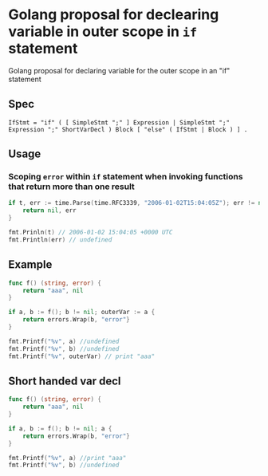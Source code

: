 # Golang proposal for declearing variable in outer scope in `if` statement 
Golang proposal for declaring variable for the outer scope in an "if" statement

## Spec

```
IfStmt = "if" ( [ SimpleStmt ";" ] Expression | SimpleStmt ";" Expression ";" ShortVarDecl ) Block [ "else" ( IfStmt | Block ) ] .
```

## Usage

### Scoping `error` within `if` statement when invoking functions that return more than one result

```go
if t, err := time.Parse(time.RFC3339, "2006-01-02T15:04:05Z"); err != nil; t {
    return nil, err
}

fmt.Prinln(t) // 2006-01-02 15:04:05 +0000 UTC
fmt.Println(err) // undefined
```

## Example

```go
func f() (string, error) {
    return "aaa", nil
}

if a, b := f(); b != nil; outerVar := a {
    return errors.Wrap(b, "error"}
}

fmt.Printf("%v", a) //undefined
fmt.Printf("%v", b) //undefined
fmt.Printf("%v", outerVar) // print "aaa"
```

## Short handed var decl

```go
func f() (string, error) {
    return "aaa", nil
}

if a, b := f(); b != nil; a {
    return errors.Wrap(b, "error"}
}

fmt.Printf("%v", a) //print "aaa"
fmt.Printf("%v", b) //undefined
```
